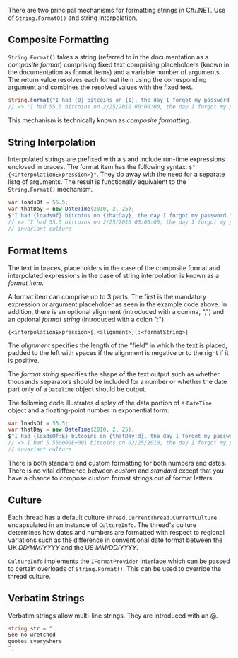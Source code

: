 There are two principal mechanisms for formatting strings in C#/.NET. Use of `String.FormatO()` and string interpolation.

## Composite Formatting

`String.Format()` takes a string (referred to in the documentation as a _composite format_) comprising fixed text comprising placeholders (known in the documentation as format items) and a variable number of arguments. The return value resolves each format item using the corresponding argument and combines the resolved values with the fixed text.

```csharp
string.Format("I had {0} bitcoins on {1}, the day I forgot my password.", 55.5, new DateTime(2010, 2, 25));
// => "I had 55.5 bitcoins on 2/25/2010 00:00:00, the day I forgot my password." - invariant culture
```

This mechanism is technically known as _composite formatting_.

## String Interpolation

Interpolated strings are prefixed with a `$` and include run-time expressions enclosed in braces. The format item has the following syntax: `$"{<interpolationExpression>}"`. They do away with the need for a separate listg of arguments. The result is functionally equivalent to the `String.Format()` mechanism.

```csharp
var loadsOf = 55.5;
var thatDay = new DateTime(2010, 2, 25);
$"I had {loadsOf} bitcoins on {thatDay}, the day I forgot my password.";
// => "I had 55.5 bitcoins on 2/25/2010 00:00:00, the day I forgot my password." -
// invariant culture
```

## Format Items

The text in braces, placeholders in the case of the composite format and interpolated expressions in the case of string interpolation is known as a _format item_.

A format item can comprise up to 3 parts. The first is the mandatory expression or argument placeholder as seen in the example code above. In addition, there is an optional alignment (introduced with a comma, ",") and an optional _format string_ (introduced with a colon ":").

`{<interpolationExpression>[,<alignment>][:<formatString>]`

The _alignment_ specifies the length of the "field" in which the text is placed, padded to the left with spaces if the alignment is negative or to the right if it is positive.

The _format string_ specifies the shape of the text output such as whether thousands separators should be included for a number or whether the date part only of a `DateTime` object should be output.

The following code illustrates display of the data portion of a `DateTime` object and a floating-point number in exponential form.

```csharp
var loadsOf = 55.5;
var thatDay = new DateTime(2010, 2, 25);
$"I had {loadsOf:E} bitcoins on {thatDay:d}, the day I forgot my password.";
// => I had 5.550000E+001 bitcoins on 02/25/2010, the day I forgot my password.
// invariant culture
```

There is both standard and custom formatting for both numbers and dates.  There is no vital difference between _custom_ and _standard_ except that you have a chance to compose custom format strings out of format letters.

## Culture

Each thread has a default culture `Thread.CurrentThread.CurrentCulture` encapsulated in an instance of `CultureInfo`.  The thread's culture determines how dates and numbers are formatted with respect to regional variations such as the difference in conventional date format between the UK _DD/MM/YYYY_ and the US _MM/DD/YYYY_.

`CultureInfo` implements the `IFormatProvider` interface which can be passed to certain overloads of `String.Format()`.  This can be used to override the thread culture.

## Verbatim Strings

Verbatim strings allow multi-line strings.  They are introduced with an @.

```csharp
string str = "
See no wretched
quotes sverywhere
";
```
